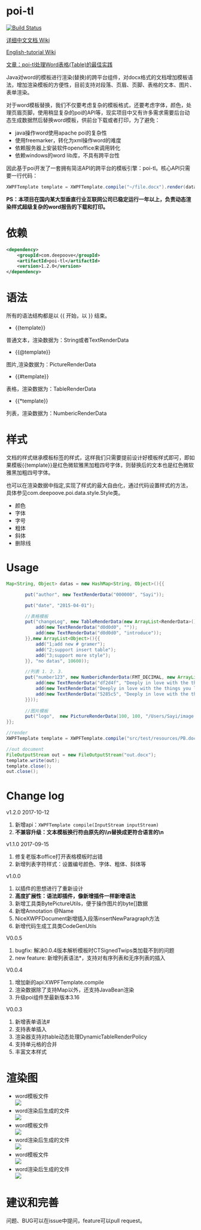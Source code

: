# poi-tl

[![Build Status](https://travis-ci.org/Sayi/poi-tl.svg?branch=master)](https://travis-ci.org/Sayi/poi-tl)  

[详细中文文档 Wiki](https://github.com/Sayi/poi-tl/wiki/1.%E4%B8%AD%E6%96%87%E6%96%87%E6%A1%A3)

[English-tutorial Wiki](https://github.com/Sayi/poi-tl/wiki/2.English-tutorial)

[文章：poi-tl处理Word表格(Table)的最佳实践](https://github.com/Sayi/sayi.github.com/issues/21)

Java对word的模板进行渲染(替换)的跨平台组件，对docx格式的文档增加模板语法，增加渲染模板的方便性，目前支持对段落、页眉、页脚、表格的文本、图片、表单渲染。

对于word模板替换，我们不仅要考虑复杂的模板格式，还要考虑字体，颜色，处理页眉页脚，使用稍显复杂的poi的API等，现实项目中又有许多需求需要后台动态生成数据然后替换word模板，供前台下载或者打印，为了避免：
* java操作word使用apache poi的复杂性
* 使用freemarker，转化为xml操作word的难度
* 依赖服务器上安装软件openoffice来调用转化
* 依赖windows的word lib库，不具有跨平台性

因此基于poi开发了一套拥有简洁API的跨平台的模板引擎：poi-tl。核心API只需要一行代码：

```java
XWPFTemplate template = XWPFTemplate.compile("~/file.docx").render(datas);
```

**PS：本项目在国内某大型垂直行业互联网公司已稳定运行一年以上，负责动态渲染样式超级复杂的word报告的下载和打印。**

# 依赖

```xml
<dependency>
    <groupId>com.deepoove</groupId>
    <artifactId>poi-tl</artifactId>
    <version>1.2.0</version>
</dependency>
```

# 语法
所有的语法结构都是以 {{ 开始，以 }} 结束。

* {{template}}

普通文本，渲染数据为：String或者TextRenderData

* {{@template}}

图片,渲染数据为：PictureRenderData

* {{#template}}

表格，渲染数据为：TableRenderData

* {{*template}}

列表，渲染数据为：NumbericRenderData

# 样式
文档的样式继承模板标签的样式，这样我们只需要提前设计好模板样式即可，即如果模板{{template}}是红色微软雅黑加粗四号字体，则替换后的文本也是红色微软雅黑加粗四号字体。

也可以在渲染数据中指定,实现了样式的最大自由化，通过代码设置样式的方法，具体参见com.deepoove.poi.data.style.Style类。
* 颜色
* 字体
* 字号
* 粗体
* 斜体
* 删除线

# Usage
 
 ```java
Map<String, Object> datas = new HashMap<String, Object>(){{

        put("author", new TextRenderData("000000", "Sayi"));

        put("date", "2015-04-01");

        //表格模板
        put("changeLog", new TableRenderData(new ArrayList<RenderData>(){{
            add(new TextRenderData("d0d0d0", ""));
            add(new TextRenderData("d0d0d0", "introduce"));
        }},new ArrayList<Object>(){{
            add("1;add new # gramer");
            add("2;support insert table");
            add("3;support more style");
        }}, "no datas", 10600));

        //列表 1. 2. 3.
        put("number123", new NumbericRenderData(FMT_DECIMAL, new ArrayList<TextRenderData>() {{
            add(new TextRenderData("df2d4f", "Deeply in love with the things you love, just deepoove."));
            add(new TextRenderData("Deeply in love with the things you love, just deepoove."));
            add(new TextRenderData("5285c5", "Deeply in love with the things you love, just deepoove."));
        }}));
        
        //图片模板
        put("logo",  new PictureRenderData(100, 100, "/Users/Sayi/image.png"));
}};

//render
XWPFTemplate template = XWPFTemplate.compile("src/test/resources/PB.docx").render(datas);

//out document
FileOutputStream out = new FileOutputStream("out.docx");
template.write(out);
template.close();
out.close();
```

# Change log

v1.2.0 2017-10-12
1. 新增api：`XWPFTemplate compile(InputStream inputStream)`
2. **不兼容升级：文本模板换行符由原先的\\\n替换成更符合语言的\n**

v1.1.0 2017-09-15
1. 修复老版本office打开表格模板时出错
2. 新增列表字符样式：设置编号颜色、字体、粗体、斜体等

v1.0.0
1. 以插件的思想进行了重新设计
2. **高度扩展性：语法即插件，像新增插件一样新增语法**
3. 新增工具类BytePictureUtils，便于操作图片的byte[]数据
4. 新增Annotation @Name
5. NiceXWPFDocument新增插入段落insertNewParagraph方法
6. 新增代码生成工具类CodeGenUtils 

V0.0.5 
1. bugfix: 解决0.0.4版本解析模板时CTSignedTwips类加载不到的问题  
2. new feature: 新增列表语法*，支持对有序列表和无序列表的插入 

V0.0.4 
1. 增加新的api:XWPFTemplate.compile  
2. 渲染数据除了支持Map以外，还支持JavaBean渲染 
3. 升级poi组件至最新版本3.16

V0.0.3  
1. 新增表单语法#  
2. 支持表单插入  
2. 渲染器支持对table动态处理DynamicTableRenderPolicy  
3. 支持单元格的合并  
4. 丰富文本样式


# 渲染图
* word模板文件  
![](dist/temp3.png)
* word渲染后生成的文件  
![](dist/tempv3.png)
* word模板文件  
![](dist/temp4.png)
* word渲染后生成的文件  
![](dist/tempv4.png)
* word模板文件  
![](dist/temp5.png)
* word渲染后生成的文件  
![](dist/tempv5.png)


# 建议和完善
问题、BUG可以在issue中提问，feature可以pull request。

